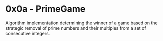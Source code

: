 <h1>0x0a - PrimeGame</h1>
<p>Algorithm implementation determining the winner of a game based on the strategic removal of prime numbers and their multiples from a set of consecutive integers.</p>